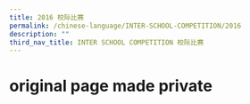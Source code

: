 ```yaml
---
title: 2016 校际比赛
permalink: /chinese-language/INTER-SCHOOL-COMPETITION/2016
description: ""
third_nav_title: INTER SCHOOL COMPETITION 校际比赛
---
```

# original page made private